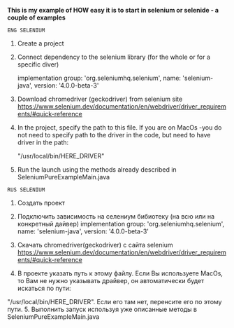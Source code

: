 
**This is my example of HOW easy it is to start in selenium or selenide - a couple of examples**

```ENG SELENIUM```
1. Create a project
2. Connect dependency to the selenium library (for the whole or for a specific diver)
     
     implementation group: 'org.seleniumhq.selenium', name: 'selenium-java', version: '4.0.0-beta-3'

3. Download chromedriver (geckodriver) from selenium site https://www.selenium.dev/documentation/en/webdriver/driver_requirements/#quick-reference
4. In the project, specify the path to this file. If you are on MacOs -you do not need to specify path to the driver in the code, but need to have driver in the path: 

      "/usr/local/bin/HERE_DRIVER"

5. Run the launch using the methods already described in SeleniumPureExampleMain.java

 

```RUS SELENIUM```
1. Создать проект
2. Подключить зависимость на селениум бибиотеку (на всю или на конкретный дайвер)
    implementation group: 'org.seleniumhq.selenium', name: 'selenium-java', version: '4.0.0-beta-3'

3. Скачать chromedriver(geckodriver) с сайта selenium https://www.selenium.dev/documentation/en/webdriver/driver_requirements/#quick-reference
4. В проекте указать путь к этому файлу. Если Вы используете MacOs, то Вам не нужно указывать драйвер, он автоматически будет искаться по пути: 
 
 "/usr/local/bin/HERE_DRIVER". Если его там нет, перенсите его по этому пути.
5. Выполнить запуск используя уже описанные методы в SeleniumPureExampleMain.java 
